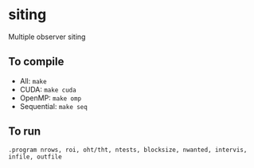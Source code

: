# siting
Multiple observer siting

## To compile
* All: `make`
* CUDA: `make cuda`
* OpenMP: `make omp`
* Sequential: `make seq`

## To run
`.program nrows, roi, oht/tht, ntests, blocksize, nwanted, intervis, infile, outfile`
